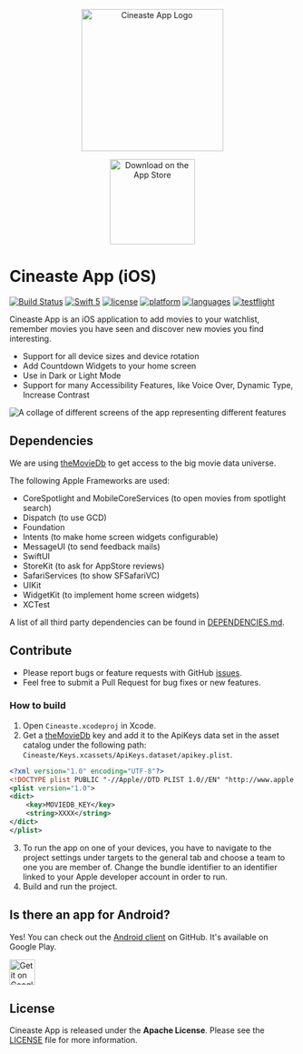 <p align="center"><a href="https://itunes.apple.com/us/app/cineaste-app/id1402748020"><img alt='Cineaste App Logo' src="assets/logo.png" width="250" /></a></p>

<p align="center"><a href="https://itunes.apple.com/us/app/cineaste-app/id1402748020"><img alt='Download on the App Store' src="https://linkmaker.itunes.apple.com/assets/shared/badges/en-us/appstore-lrg.svg" width="150" /></a></p>

# Cineaste App (iOS)

[![Build Status](https://github.com/spacepandas/cineaste-ios/workflows/CI/badge.svg)](https://github.com/spacepandas/cineaste-ios/workflows/CI/badge.svg)
[![Swift 5](https://img.shields.io/badge/Swift-5-orange.svg)](https://swift.org)
[![license](https://img.shields.io/badge/license-Apache-lightgrey.svg)](https://github.com/spacepandas/cineaste-ios/blob/master/LICENSE)
[![platform](https://img.shields.io/badge/platform-iOS_13+-lightgrey.svg)](https://img.shields.io/badge/platform-iOS_13+-lightgrey.svg)
[![languages](https://img.shields.io/badge/languages-en,_de-lightgrey.svg)](https://img.shields.io/badge/languages-en,_de-lightgrey.svg)
[![testflight](https://img.shields.io/badge/Join-TestFlight-blue.svg)](https://testflight.apple.com/join/sAfD3j8m)

Cineaste App is an iOS application to add movies to your watchlist, remember movies you have seen and discover new movies you find interesting.

- Support for all device sizes and device rotation
- Add Countdown Widgets to your home screen
- Use in Dark or Light Mode
- Support for many Accessibility Features, like Voice Over, Dynamic Type, Increase Contrast

![A collage of different screens of the app representing different features][presentation]

## Dependencies

We are using [theMovieDb][theMovieDb] to get access to the big movie data universe.

The following Apple Frameworks are used:

- CoreSpotlight and MobileCoreServices (to open movies from spotlight search)
- Dispatch (to use GCD)
- Foundation 
- Intents (to make home screen widgets configurable)
- MessageUI (to send feedback mails)
- SwiftUI
- StoreKit (to ask for AppStore reviews)
- SafariServices (to show SFSafariVC)
- UIKit
- WidgetKit (to implement home screen widgets)
- XCTest

A list of all third party dependencies can be found in [DEPENDENCIES.md](https://github.com/spacepandas/cineaste-ios/blob/master/DEPENDENCIES.md).

## Contribute

- Please report bugs or feature requests with GitHub [issues](https://github.com/spacepandas/cineaste-ios/issues).
- Feel free to submit a Pull Request for bug fixes or new features.

### How to build

1. Open `Cineaste.xcodeproj` in Xcode.
2. Get a [theMovieDb][theMovieDb] key and add it to the ApiKeys data set in the asset catalog under the following path: `Cineaste/Keys.xcassets/ApiKeys.dataset/apikey.plist`.

```xml 
<?xml version="1.0" encoding="UTF-8"?>
<!DOCTYPE plist PUBLIC "-//Apple//DTD PLIST 1.0//EN" "http://www.apple.com/DTDs/PropertyList-1.0.dtd">
<plist version="1.0">
<dict>
	<key>MOVIEDB_KEY</key>
	<string>XXXX</string>
</dict>
</plist>
```

3. To run the app on one of your devices, you have to navigate to the project settings under targets to the general tab and choose a team to one you are member of. Change the bundle identifier to an identifier linked to your Apple developer account in order to run.
4. Build and run the project.

## Is there an app for Android?

Yes! You can check out the [Android client](https://github.com/spacepandas/cineaste-android) on GitHub. It's available on Google Play.

<a href='https://play.google.com/store/apps/details?id=de.cineaste.android&pcampaignid=MKT-Other-global-all-co-prtnr-py-PartBadge-Mar2515-1'><img alt='Get it on Google Play' src='https://play.google.com/intl/en_us/badges/images/apps/en-play-badge.png' height="45px"/></a>

## License

Cineaste App is released under the **Apache License**. Please see the [LICENSE](https://github.com/spacepandas/cineaste-ios/blob/master/LICENSE) file for more information.

[theMovieDb]: https://www.themoviedb.org/
[Kingfisher]: https://github.com/onevcat/Kingfisher
[presentation]: /assets/presentation.jpg
